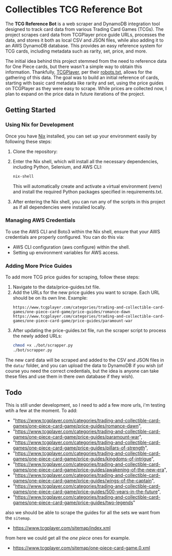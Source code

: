 # Collectibles TCG Reference Bot

The **TCG Reference Bot** is a web scraper and DynamoDB integration tool designed to track card data from various Trading Card Games (TCGs). The project scrapes card data from TCGPlayer price guide URLs, processes the data, and stores it both as local CSV and JSON files, while also adding it to an AWS DynamoDB database. This provides an easy reference system for TCG cards, including metadata such as rarity, set, price, and more.

The initial idea behind this project stemmed from the need to reference data for One Piece cards, but there wasn't a simple way to obtain this information. Thankfully, [TCGPlayer](https://www.tcgplayer.com), per their [robots.txt](https://www.tcgplayer.com/robots.txt), allows for the gathering of this data. The goal was to build an initial reference of cards, starting with basic card metadata like rarity and set, using the price guides on TCGPlayer as they were easy to scrape. While prices are collected now, I plan to expand on the price data in future iterations of the project.

## Getting Started

### Using Nix for Development

Once you have [Nix](https://nixos.org/) installed, you can set up your environment easily by following these steps:

1. Clone the repository:
1. Enter the Nix shell, which will install all the necessary dependencies, including Python, Selenium, and AWS CLI:
    ```bash
    nix-shell
    ```
    
    This will automatically create and activate a virtual environment (venv) and install the required Python packages specified in requirements.txt.

1. After entering the Nix shell, you can run any of the scripts in this project as if all dependencies were installed locally.

### Managing AWS Credentials

To use the AWS CLI and Boto3 within the Nix shell, ensure that your AWS credentials are properly configured. You can do this via:

- AWS CLI configuration (aws configure) within the shell.
- Setting up environment variables for AWS access.

### Adding More Price Guides

To add more TCG price guides for scraping, follow these steps:

1. Navigate to the data/price-guides.txt file.
1. Add the URLs for the new price guides you want to scrape. Each URL should be on its own line. Example:
    ```
    https://www.tcgplayer.com/categories/trading-and-collectible-card-games/one-piece-card-game/price-guides/romance-dawn
    https://www.tcgplayer.com/categories/trading-and-collectible-card-games/one-piece-card-game/price-guides/paramount-war
    ```
1. After updating the price-guides.txt file, run the scraper script to process the newly added URLs:
    ```bash
    chmod +x ./bot/scrapper.py
    ./bot/scrapper.py
    ```

The new card data will be scraped and added to the CSV and JSON files in the `data/` folder, and you can upload the data to DynamoDB if you wish (of course you need the correct credentials, but the idea is anyone can take these files and use them in there own database if they wish).

## Todo

This is still under development, so I need to add a few more urls, i'm testing wtih a few at the moment. To add:

- "https://www.tcgplayer.com/categories/trading-and-collectible-card-games/one-piece-card-game/price-guides/romance-dawn",
- "https://www.tcgplayer.com/categories/trading-and-collectible-card-games/one-piece-card-game/price-guides/paramount-war",
- "https://www.tcgplayer.com/categories/trading-and-collectible-card-games/one-piece-card-game/price-guides/pillars-of-strength",
- "https://www.tcgplayer.com/categories/trading-and-collectible-card-games/one-piece-card-game/price-guides/kingdoms-of-intrigue",
- "https://www.tcgplayer.com/categories/trading-and-collectible-card-games/one-piece-card-game/price-guides/awakening-of-the-new-era",
- "https://www.tcgplayer.com/categories/trading-and-collectible-card-games/one-piece-card-game/price-guides/wings-of-the-captain",
- "https://www.tcgplayer.com/categories/trading-and-collectible-card-games/one-piece-card-game/price-guides/500-years-in-the-future",
- "https://www.tcgplayer.com/categories/trading-and-collectible-card-games/one-piece-card-game/price-guides/two-legends"

also we should be able to scrape the guides for all the sets we want from the `sitemap`.

- https://www.tcgplayer.com/sitemap/index.xml

from here we could get all the *one piece* ones for example. 

- https://www.tcgplayer.com/sitemap/one-piece-card-game.0.xml